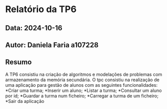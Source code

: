 # Relatório da TP6
## Data: 2024-10-16
## Autor: Daniela Faria a107228
## Resumo
A TP6 consistiu na criação de algoritmos e modelações de problemas com armazenamento da memória secundária.
O tpc consistiu na realização de uma aplicação para gestão de alunos com as seguintes funcionalidades:
*Criar uma turma;
*Inserir um aluno;
*Listar a turma;
*Consultar um aluno por id;
*Guardar a turma num ficheiro;
*Carregar a turma de um ficheiro;
*Sair da aplicação


